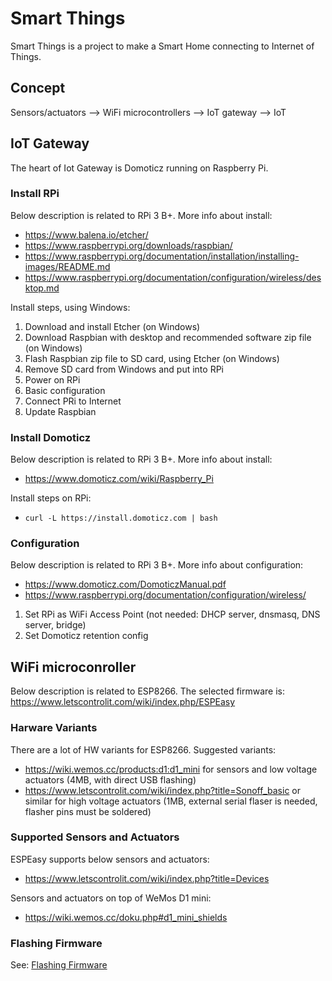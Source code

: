 # Smart Things

Smart Things is a project to make a Smart Home connecting to Internet of Things.

## Concept

Sensors/actuators --> WiFi microcontrollers --> IoT gateway --> IoT

## IoT Gateway

The heart of Iot Gateway is Domoticz running on Raspberry Pi.

### Install RPi

Below description is related to RPi 3 B+. More info about install:
* https://www.balena.io/etcher/
* https://www.raspberrypi.org/downloads/raspbian/
* https://www.raspberrypi.org/documentation/installation/installing-images/README.md
* https://www.raspberrypi.org/documentation/configuration/wireless/desktop.md

Install steps, using Windows:
1. Download and install Etcher (on Windows)
1. Download Raspbian with desktop and recommended software zip file (on Windows)
1. Flash Raspbian zip file to SD card, using Etcher (on Windows)
1. Remove SD card from Windows and put into RPi
1. Power on RPi
1. Basic configuration
1. Connect PRi to Internet
1. Update Raspbian

### Install Domoticz

Below description is related to RPi 3 B+. More info about install:
* https://www.domoticz.com/wiki/Raspberry_Pi

Install steps on RPi:
* `curl -L https://install.domoticz.com | bash`

### Configuration

Below description is related to RPi 3 B+. More info about configuration:
* https://www.domoticz.com/DomoticzManual.pdf
* https://www.raspberrypi.org/documentation/configuration/wireless/

1. Set RPi as WiFi Access Point (not needed: DHCP server, dnsmasq, DNS server, bridge)
1. Set Domoticz retention config

## WiFi microconroller

Below description is related to ESP8266. The selected firmware is: https://www.letscontrolit.com/wiki/index.php/ESPEasy

### Harware Variants

There are a lot of HW variants for ESP8266. Suggested variants:
* https://wiki.wemos.cc/products:d1:d1_mini for sensors and low voltage actuators (4MB, with direct USB flashing)
* https://www.letscontrolit.com/wiki/index.php?title=Sonoff_basic or similar for high voltage actuators (1MB, external serial flaser is needed, flasher pins must be soldered)

### Supported Sensors and Actuators

ESPEasy supports below sensors and actuators:
* https://www.letscontrolit.com/wiki/index.php?title=Devices

Sensors and actuators on top of WeMos D1 mini:
* https://wiki.wemos.cc/doku.php#d1_mini_shields

### Flashing Firmware

See: [Flashing Firmware](doc/flashing.md)
